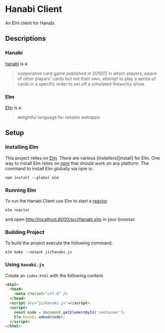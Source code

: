# Hanabi Client
An Elm client for Hanabi.

## Descriptions
### Hanabi
[hanabi][] is a 

> cooperative card game published in 2010[1] in which players, aware of other
> players' cards but not their own, attempt to play a series of cards in a
> specific order to set off a simulated fireworks show.

### Elm
[Elm][elm] is a

> delightful language for reliable webapps

## Setup
### Installing Elm
This project relies on [Elm][elm]. There are various [installers][install] for
Elm. One way to install Elm relies on [npm][] that should work on any platform.
The command to install Elm globally via npm is:

```shell
npm install --global elm
```

### Running Elm
To run the Hanabi Client use Elm to start a [reactor][]

```shell
elm reactor
```

and open
[http://localhost:8000/src/Hanabi.elm](http://localhost:8000/src/Hanabi.elm)
in your browser. 
 
### Building Project
To build the project execute the following command.

```shell
elm make --output js/hanabi.js
```

### Using `hanabi.js`
Create an `index.html` with the following content.

```html
<html>
  <head>
    <meta charset="utf-8" />
  </head>
  <script src="js/hanabi.js"></script>
  <script>
    const node = document.getElementById('container');
    Elm.Hanabi.embed(node);
  </script>
</html>
```

[hanabi]: https://en.wikipedia.org/wiki/Hanabi_(card_game)
[elm]: http://elm-lang.org/
[instal]: https://guide.elm-lang.org/install.html
[npm]: https://www.npmjs.com/
[reactor]: https://github.com/elm-lang/elm-reactor
